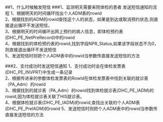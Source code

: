 ##1、什么时候触发短信
###1、监测明天需要来院体检的患者  发送短信通知的流程
1、根据明天的时间循环找出个人ADM表的rowid   
2、根据找到的ADM的rowid查找这个人的状态，如果是到达或取消预约状态,则直接退出循环不发送短信，   
3、根据明天的时间循环出网上预约的病人信息，即体检预约表(DHC_PE_NetPreRecord)中的rowid   
4、根据找到的体检预约表的rowid,找到字段NPR_Status,如果该字段状态不为0，则直接退出循环不发送短信  
5、发送短信时则把个人ADM表中的rowid当参数传直接发送短信的方法

###2、支付成功时发送短信通知
1、支付成功时会在体检发票表(DHC_PE_INVPRT)中生成一条记录   
2、根据传进来的参数体检发票表的RowId在体检发票表中找到关联的就诊表（PA_Adm）的rowid   
3、根据找到的就诊表（PA_Adm）的rowid找到体检就诊表(DHC_PE_IADM)的rowid,因为体检就诊表关联了HIS就诊表。   
4、根据体检就诊表(DHC_PE_IADM)的rowid,查找出关联的个人ADM表(DHC_PE_PreIADM)的rowid
5、发送短信时则把个人ADM表中的rowid当参数传直接发送短信的方法